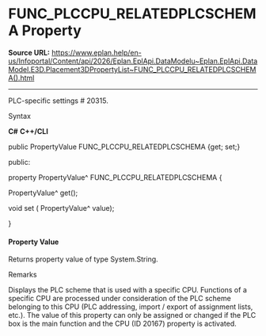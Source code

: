 # FUNC_PLCCPU_RELATEDPLCSCHEMA Property

**Source URL:** https://www.eplan.help/en-us/Infoportal/Content/api/2026/Eplan.EplApi.DataModelu~Eplan.EplApi.DataModel.E3D.Placement3DPropertyList~FUNC_PLCCPU_RELATEDPLCSCHEMA().html

---

PLC-specific settings # 20315.

Syntax

**C#**
**C++/CLI**


public PropertyValue FUNC_PLCCPU_RELATEDPLCSCHEMA {get; set;}

public:

property PropertyValue^ FUNC_PLCCPU_RELATEDPLCSCHEMA {

   PropertyValue^ get();

   void set (    PropertyValue^ value);

}


#### Property Value

Returns property value of type System.String.

Remarks

Displays the PLC scheme that is used with a specific CPU. Functions of a specific CPU are processed under consideration of the PLC scheme belonging to this CPU (PLC addressing, import / export of assignment lists, etc.). The value of this property can only be assigned or changed if the PLC box is the main function and the CPU (ID 20167) property is activated.
